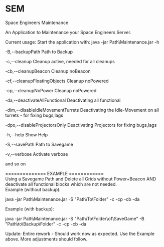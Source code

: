 # SEM
Space Engineers Maintenance

An Application to Maintenance your Space Engineers Server.

Current usage:
Start the application with:
java -jar Path\Maintenance.jar -h

 -B,--backupPath <arg>               Path to Backup
 
 -c,--cleanup                        Cleanup active, needed for all cleanups
 
 -cb,--cleanupBeacon                 Cleanup noBeacon
 
 -cf,--cleanupFloatingObjects        Cleanup noPowered
 
 -cp,--cleanupNoPower                Cleanup noPowered
 
 -da,--deactivateAllFunctional       Deactivating all functional
 
 -dim,--disableIdleMovementTurrets   Deactivating the Idle-Movement on all turrets - for fixing bugs,lags
 
 -dpo,--disableProjectorsOnly        Deactivating Projectors for fixing bugs,lags
 
 -h,--help                           Show Help
 
 -S,--savePath <PathToFile>          Path to Savegame
 
 -v,--verbose                        Activate verbose

and so on

============== EXAMPLE ============  
Using a Savegame Path and Delete all Grids without Power+Beacon AND deactivate all functional blocks which are not needed.  
Example (without backup):

java -jar Path\Maintenance.jar -S "Path\To\Folder\" -c -cp -cb -da  

Example (with backup):

java -jar Path\Maintenance.jar -S "Path\To\Folder\of\SaveGame" -B "Path\to\Backup\Folder" -c -cp -cb -da  

Update:
Entire rework - Should work now as expected. Use the Example above. More adjustments should follow.
